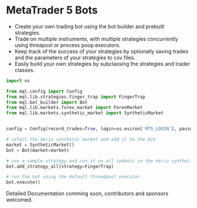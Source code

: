 # MetaTrader 5 Bots

- Create your own trading bot using the bot builder and prebuilt strategies.
- Trade on multiple instruments, with multiple strategies concurrently using threapool or process poop executors.
- Keep track of the success of your strategies by optionally saving trades and the parameters of your strategies to csv files.
- Easily build your own strategies by subclassing the strategies and trader classes.

```python
import os

from mql.config import Config
from mql.lib.strategies.finger_trap import FingerTrap
from mql.bot_builder import Bot
from mql.lib.markets.forex_market import ForexMarket
from mql.lib.markets.synthetic_market import SyntheticMarket


config = Config(record_trades=True, login=os.eviron['MT5_LOGIN'], password=os.environ['MT5_PASSWORD'], server=os.environ['MT5_SERVER']))

# select the deriv synthetic market and add it to the bot
market = SyntheticMarket()
bot = Bot(market=market)

# use a sample strategy and run it on all symbols in the deriv synthetic market
bot.add_strategy_all(strategy=FingerTrap)

# run the bot using the default threadpool executor
bot.execute()
```
Detailed Documentation comming soon, contributors and sponsors welcomed.
